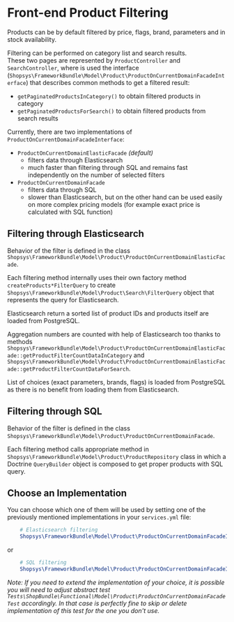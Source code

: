 # Front-end Product Filtering
Products can be by default filtered by price, flags, brand, parameters and in stock availability.

Filtering can be performed on category list and search results.  
These two pages are represented by `ProductController` and `SearchController`, where is used the interface (`Shopsys\FrameworkBundle\Model\Product\ProductOnCurrentDomainFacadeInterface`) that describes common methods to get a filtered result:
 - `getPaginatedProductsInCategory()` to obtain filtered products in category
 - `getPaginatedProductsForSearch()` to obtain filtered products from search results

Currently, there are two implementations of `ProductOnCurrentDomainFacadeInterface`:
 - `ProductOnCurrentDomainElasticFacade` *(default)*
    - filters data through Elasticsearch
    - much faster than filtering through SQL and remains fast independently on the number of selected filters
 - `ProductOnCurrentDomainFacade`
    - filters data through SQL
    - slower than Elasticsearch, but on the other hand can be used easily on more complex pricing models (for example exact price is calculated with SQL function)

## Filtering through Elasticsearch
Behavior of the filter is defined in the class `Shopsys\FrameworkBundle\Model\Product\ProductOnCurrentDomainElasticFacade`.

Each filtering method internally uses their own factory method `createProducts*FilterQuery` to create `Shopsys\FrameworkBundle\Model\Product\Search\FilterQuery` object that represents the query for Elasticsearch.

Elasticsearch return a sorted list of product IDs and products itself are loaded from PostgreSQL.

Aggregation numbers are counted with help of Elasticsearch too thanks to methods `Shopsys\FrameworkBundle\Model\Product\ProductOnCurrentDomainElasticFacade::getProductFilterCountDataInCategory` and
`Shopsys\FrameworkBundle\Model\Product\ProductOnCurrentDomainElasticFacade::getProductFilterCountDataForSearch`.

List of choices (exact parameters, brands, flags) is loaded from PostgreSQL as there is no benefit from loading them from Elasticsearch.

## Filtering through SQL
Behavior of the filter is defined in the class `Shopsys\FrameworkBundle\Model\Product\ProductOnCurrentDomainFacade`.

Each filtering method calls appropriate method in `Shopsys\FrameworkBundle\Model\Product\ProductRepository` class in which a Doctrine `QueryBuilder` object is composed to get proper products with SQL query.

## Choose an Implementation
You can choose which one of them will be used by setting one of the previously mentioned implementations in your `services.yml` file:
```yaml
    # Elasticsearch filtering
    Shopsys\FrameworkBundle\Model\Product\ProductOnCurrentDomainFacadeInterface: '@Shopsys\FrameworkBundle\Model\Product\ProductOnCurrentDomainElasticFacade'
```
or
```yaml
    # SQL filtering
    Shopsys\FrameworkBundle\Model\Product\ProductOnCurrentDomainFacadeInterface: '@Shopsys\FrameworkBundle\Model\Product\ProductOnCurrentDomainFacade'
```

*Note: If you need to extend the implementation of your choice, it is possible you will need to adjust abstract test `Tests\ShopBundle\Functional\Model\Product\ProductOnCurrentDomainFacadeTest` accordingly.
In that case is perfectly fine to skip or delete implementation of this test for the one you don't use.*
